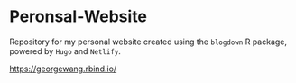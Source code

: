 # Peronsal-Website
Repository for my personal website created using the `blogdown` R package, powered by `Hugo` and `Netlify`.

https://georgewang.rbind.io/
